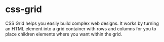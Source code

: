 # css-grid
CSS Grid helps you easily build complex web designs. It works by turning an HTML element into a grid container with rows and columns for you to place children elements where you want within the grid.
